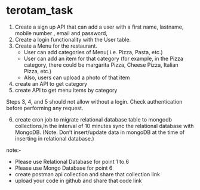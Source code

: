 # terotam_task

1. Create a sign up API that can add a user with a first name, lastname, mobile number , email and password,
2. Create a login functionality with the User table.
3. Create a Menu for the restaurant.
   - User can add categories of Menu( i.e. Pizza, Pasta, etc.)
   - User can add an item for that category (for example, in the Pizza category, there could be margarita Pizza, Cheese Pizza, Italian Pizza, etc.)
   - Also, users can upload a photo of that item
4. create an API to get category
5. create API to get menu items by category

Steps 3, 4, and 5 should not allow without a login. Check authentication before performing any request.

6. create cron job to migrate relational database table to mongodb collections,In the interval of 10 minutes sync the relational database with MongoDB. (Note. Don’t insert/update data in mongoDB at the time of inserting in relational database.)

note:-

- Please use Relational Database for point 1 to 6
- Please use Mongo Database for point 6
- create postman api collection and share that collection link
- upload your code in github and share that code link

